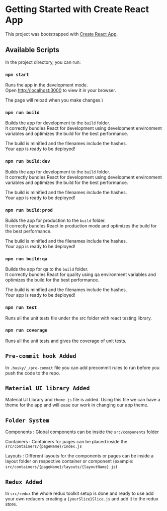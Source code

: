 # Getting Started with Create React App

This project was bootstrapped with [Create React App](https://github.com/facebook/create-react-app).

## Available Scripts

In the project directory, you can run:

### `npm start`

Runs the app in the development mode.\
Open [http://localhost:3000](http://localhost:3000) to view it in your browser.

The page will reload when you make changes.\

### `npm run build`

Builds the app for development to the `build` folder.\
It correctly bundles React for development using development environment variables and optimizes the build for the best performance.

The build is minified and the filenames include the hashes.\
Your app is ready to be deployed!

### `npm run build:dev`

Builds the app for development to the `build` folder.\
It correctly bundles React for development using development environment variables and optimizes the build for the best performance.

The build is minified and the filenames include the hashes.\
Your app is ready to be deployed!

### `npm run build:prod`

Builds the app for production to the `build` folder.\
It correctly bundles React in production mode and optimizes the build for the best performance.

The build is minified and the filenames include the hashes.\
Your app is ready to be deployed!

### `npm run build:qa`

Builds the app for qa to the `build` folder.\
It correctly bundles React for quality using qa environment variables and optimizes the build for the best performance.

The build is minified and the filenames include the hashes.\
Your app is ready to be deployed!

### `npm run test`

Runs all the unit tests file under the src folder with react testing library.

### `npm run coverage`

Runs all the unit tests and gives the coverage of unit tests.

## `Pre-commit hook Added`

In `.husky/_/pre-commit` file you can add precommit rules to run before you push the code to the repo.

## `Material UI library Added`

Material UI Library and `theme.js` file is added. Using this file we can have a theme for the app and will ease our work in changing our app theme.

## `Folder System`

Components : Global components can be inside the `src/components` folder

Containers : Containers for pages can be placed inside the `src/containers/{pageName}/index.js`

Layouts : Different layouts for the components or pages can be inside a layout folder on respective container or component (example: `src/containers/{pageName}/layouts/{layoutName}.js`)

## `Redux Added`

In `src/redux` the whole redux toolkit setup is done and ready to use add your own reducers creating a `{yourSlice}Slice.js` and add it to the redux store.

